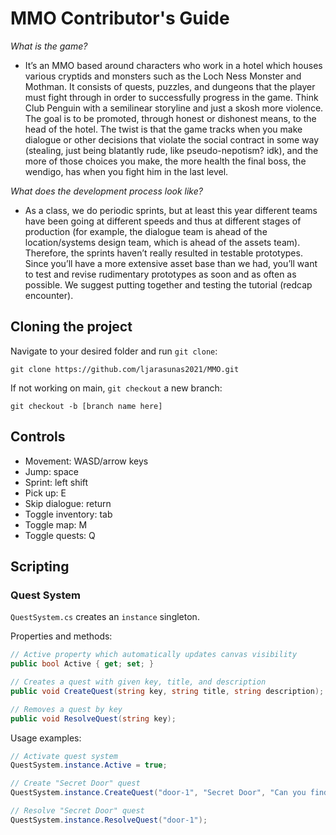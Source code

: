 # MMO Contributor's Guide

*What is the game?*
- It’s an MMO based around characters who work in a hotel which houses various cryptids and monsters such as the Loch Ness Monster and Mothman.  It consists of quests, puzzles, and dungeons that the player must fight through in order to successfully progress in the game.  Think Club Penguin with a semilinear storyline and just a skosh more violence. The goal is to be promoted, through honest or dishonest means, to the head of the hotel.  The twist is that the game tracks when you make dialogue or other decisions that violate the social contract in some way (stealing, just being blatantly rude, like pseudo-nepotism? idk), and the more of those choices you make, the more health the final boss, the wendigo, has when you fight him in the last level.

*What does the development process look like?*
- As a class, we do periodic sprints, but at least this year different teams have been going at different speeds and thus at different stages of production (for example, the dialogue team is ahead of the location/systems design team, which is ahead of the assets team).  Therefore, the sprints haven’t really resulted in testable prototypes.  Since you’ll have a more extensive asset base than we had, you’ll want to test and revise rudimentary prototypes as soon and as often as possible.  We suggest putting together and testing the tutorial (redcap encounter).


## Cloning the project

Navigate to your desired folder and run `git clone`:

`git clone https://github.com/ljarasunas2021/MMO.git`

If not working on main, `git checkout` a new branch:

`git checkout -b [branch name here]`

## Controls

- Movement: WASD/arrow keys
- Jump: space
- Sprint: left shift
- Pick up: E
- Skip dialogue: return
- Toggle inventory: tab
- Toggle map: M
- Toggle quests: Q

## Scripting

### Quest System

`QuestSystem.cs` creates an `instance` singleton.

Properties and methods:

```cs
// Active property which automatically updates canvas visibility
public bool Active { get; set; }

// Creates a quest with given key, title, and description
public void CreateQuest(string key, string title, string description);

// Removes a quest by key
public void ResolveQuest(string key);
```

Usage examples:

```cs
// Activate quest system
QuestSystem.instance.Active = true;

// Create "Secret Door" quest
QuestSystem.instance.CreateQuest("door-1", "Secret Door", "Can you find the secret door?");

// Resolve "Secret Door" quest
QuestSystem.instance.ResolveQuest("door-1");
